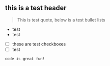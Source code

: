 ## this is a test header

> This is test quote, below is a test bullet lists
- test
- test

- [ ] these are test checkboxes
- [ ] test

`code is great fun!`